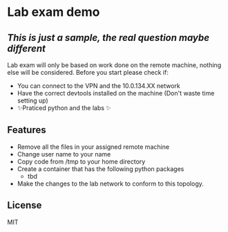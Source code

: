 # Lab exam demo
## _This is just a sample, the real question maybe different_


Lab exam will only be based on work done on the remote machine, nothing else will be considered. Before you start please check if:

- You can connect to the VPN and the 10.0.134.XX network
- Have the correct devtools installed on the machine (Don't waste time setting up)
- ✨Praticed python and the labs ✨

## Features

- Remove all the files in your assigned remote machine 
- Change user name to your name
- Copy code from /tmp to your home directory
- Create a container that has the following python packages
    - tbd
- Make the changes to the lab network to conform to this topology. 


## License

MIT
